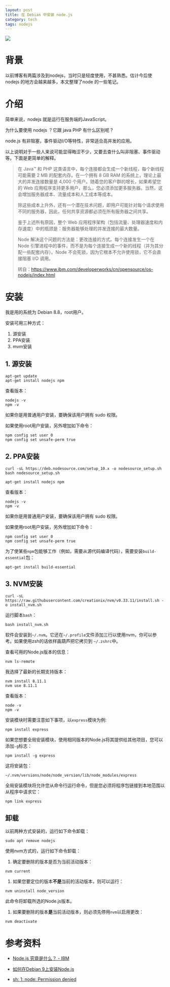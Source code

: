 ```yaml
---
layout: post
title: 在 Debian 中安装 node.js
category: tech
tags: nodejs
---
```

![](https://cdn.kelu.org/blog/tags/nodejs.jpg)

# 背景

以前博客有两篇涉及到nodejs，当时只是轻度使用，不甚熟悉。估计今后使 nodejs 的地方会越来越多，本文整理了node 的一些笔记。

# 介绍

简单来说，nodejs 就是运行在服务端的JavaScript。

为什么要使用 nodejs ？它跟 java PHP 有什么区别呢？

node.js 有非阻塞，事件驱动I/O等特性，非常适合高并发的应用。

以上说明对于一些人来说可能显得晦涩不少，又要去查什么叫非阻塞、事件驱动等。下面是更简单的解释。

> 在 Java™ 和 PHP 这类语言中，每个连接都会生成一个新线程，每个新线程可能需要 2 MB 的配套内存。在一个拥有 8 GB RAM 的系统上，理论上最大的并发连接数量是 4,000 个用户。随着您的客户群的增长，如果希望您的 Web 应用程序支持更多用户，那么，您必须添加更多服务器。当然，这会增加服务器成本、流量成本和人工成本等成本。
>
> 除这些成本上升外，还有一个潜在技术问题，即用户可能针对每个请求使用不同的服务器，因此，任何共享资源都必须在所有服务器之间共享。
>
> 鉴于上述所有原因，整个 Web 应用程序架构（包括流量、处理器速度和内存速度）中的瓶颈是：服务器能够处理的并发连接的最大数量。
>
> 
>
> Node 解决这个问题的方法是：更改连接的方式。每个连接发生一个在 Node 引擎进程中的事件，而不是为每个连接生成一个新的线程（并为其分配一些配套内存）。Node 不会死锁，因为它根本不允许使用锁，它不会直接阻塞 I/O 调用。
>
> 转自：<https://www.ibm.com/developerworks/cn/opensource/os-nodejs/index.html>

# 安装

我是用的系统为 Debian 8.8，root用户。

安装可用三种方式：

1. 源安装
2. PPA安装
3. mvm安装

## 1. 源安装

```
apt-get update
apt-get install nodejs npm
```

查看版本：

```
nodejs -v
npm -v
```

如果你是用普通用户安装，要确保该用户拥有 sudo 权限。

如果使用root用户安装，另外增加如下命令：

```
npm config set user 0
npm config set unsafe-perm true
```



## 2. PPA安装

```
curl -sL https://deb.nodesource.com/setup_10.x -o nodesource_setup.sh
bash nodesource_setup.sh

apt-get install nodejs npm
```

查看版本：

```
nodejs -v
npm -v
```

如果你是用普通用户安装，要确保该用户拥有 sudo 权限。

如果使用root用户安装，另外增加如下命令：

```
npm config set user 0
npm config set unsafe-perm true
```

为了使某些`npm`包能够工作（例如，需要从源代码编译代码），需要安装`build-essential`包：

```
apt-get install build-essential
```



## 3. NVM安装

```
curl -sL https://raw.githubusercontent.com/creationix/nvm/v0.33.11/install.sh -o install_nvm.sh
```

运行脚本`bash`：

```
bash install_nvm.sh
```

软件会安装到`~/.nvm`。它还在`~/.profile`文件添加三行以使用nvm，你可以参考。如果使用zsh的话依样画葫芦把它拷贝到 `~/.zshrc`中。

查看可用的Node.js版本的信息：

```
nvm ls-remote
```

我选择了最新的长期支持版本：

```
nvm install 8.11.1
nvm use 8.11.1
```

查看版本：

```
node -v
npm -v
```

安装模块时需要注意如下事项，以`express`模块为例:

```
npm install express
```

如果您想要全局安装模块，使用相同版本的Node.js将其提供给其他项目，您可以添加`-g`标志：

```
npm install -g express
```

这将安装包：

```
~/.nvm/versions/node/node_version/lib/node_modules/express
```

全局安装模块将允许您从命令行运行命令，但是您必须将程序包链接到本地范围以从程序中请求它：

```
npm link express
```

## 卸载

以前两种方式安装的，运行如下命令卸载：

```
sudo apt remove nodejs
```

使用nvm方式的，运行如下命令卸载：

1. 确定要删除的版本是否为当前活动版本：

  ```
  nvm current
  ```

1. 如果您要定位的版本**不是**当前的活动版本，则可以运行：

  ```
  nvm uninstall node_version
  ```
  
  此命令将卸载所选的Node.js版本。

1. 如果要删除的版本**是**当前活动版本，则必须先停用`nvm`以启用更改：

  ```
  nvm deactivate
  ```

# 参考资料

* [Node.js 究竟是什么？ - IBM](https://www.ibm.com/developerworks/cn/opensource/os-nodejs/index.html)

* [如何在Debian 9上安装Node.js](https://www.digitalocean.com/community/tutorials/how-to-install-node-js-on-debian-9)

* [sh: 1: node: Permission denied](https://www.jianshu.com/p/0128c90d6746)

  ​
